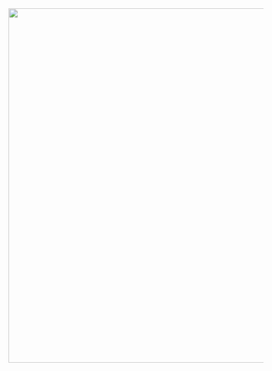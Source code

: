 <div align="center">
  <img src="https://user-images.githubusercontent.com/63881771/155181960-60d809c6-c732-431a-8d55-2e5881f8ac0e.png" width="700px" />
</div>
